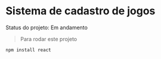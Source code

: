 # Sistema de cadastro de jogos
Status do projeto: Em andamento

>Para rodar este projeto
```
npm install react
```
